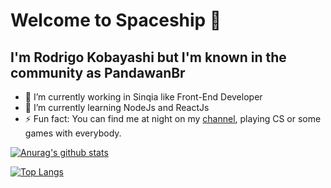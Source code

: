 # Welcome to Spaceship 👋
## I'm Rodrigo Kobayashi but I'm known in the community as PandawanBr

- 🔭 I’m currently working in Sinqia like Front-End Developer 
- 🌱 I’m currently learning NodeJs and ReactJs
- ⚡ Fun fact: You can find me at night on my [channel](https://www.twitch.tv/pandawanbr), playing CS or some games with everybody.


<!--
**PandawanBr/PandawanBr** is a ✨ _special_ ✨ repository because its `README.md` (this file) appears on your GitHub profile.

Here are some ideas to get you started:



- 👯 I’m looking to collaborate on ...
- 🤔 I’m looking for help with ...
- 💬 Ask me about ...
- 📫 How to reach me: ...
- 😄 Pronouns: ...

-->

[![Anurag's github stats](https://github-readme-stats.vercel.app/api?username=PandawanBr&include_all_commits=true&count_private=true&show_icons=true&theme=dark)](https://github.com/anuraghazra/github-readme-stats)

[![Top Langs](https://github-readme-stats.vercel.app/api/top-langs/?username=PandawanBr&count_private=true)](https://github.com/anuraghazra/github-readme-stats)
